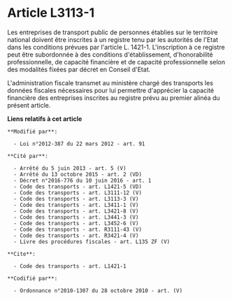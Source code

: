 # Article L3113-1

Les entreprises de transport public de personnes établies sur le territoire national doivent être inscrites à un registre
tenu par les autorités de l'Etat dans les conditions prévues par l'article L. 1421-1. L'inscription à ce registre peut être
subordonnée à des conditions d'établissement, d'honorabilité professionnelle, de capacité financière et de capacité
professionnelle selon des modalités fixées par décret en Conseil d'Etat.

L'administration  fiscale transmet au ministère chargé des transports les données  fiscales nécessaires pour lui permettre
d'apprécier la capacité  financière des entreprises inscrites au registre prévu au premier alinéa  du présent article.

**Liens relatifs à cet article**

	**Modifié par**:

	  - Loi n°2012-387 du 22 mars 2012 - art. 91

	**Cité par**:

	  - Arrêté du 5 juin 2013 - art. 5 (V)
	  - Arrêté du 13 octobre 2015 - art. 2 (VD)
	  - Décret n°2016-776 du 10 juin 2016 - art. 1
	  - Code des transports - art. L1421-5 (VD)
	  - Code des transports - art. L3111-12 (V)
	  - Code des transports - art. L3113-3 (V)
	  - Code des transports - art. L3411-1 (V)
	  - Code des transports - art. L3421-8 (V)
	  - Code des transports - art. L3441-3 (V)
	  - Code des transports - art. L3452-6 (V)
	  - Code des transports - art. R3111-43 (V)
	  - Code des transports - art. R3421-4 (V)
	  - Livre des procédures fiscales - art. L135 ZF (V)

	**Cite**:

	  - Code des transports - art. L1421-1

	**Codifié par**:

	  - Ordonnance n°2010-1307 du 28 octobre 2010 - art. (V)
